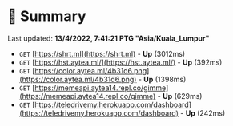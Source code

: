 # 📖 Summary
Last updated: **13/4/2022, 7:41:21 PTG "Asia/Kuala_Lumpur"**

- `GET` [https://shrt.ml](https://shrt.ml) - **Up** (3012ms)
- `GET` [https://hst.aytea.ml/](https://hst.aytea.ml/) - **Up** (392ms)
- `GET` [https://color.aytea.ml/4b31d6.png](https://color.aytea.ml/4b31d6.png) - **Up** (1398ms)
- `GET` [https://memeapi.aytea14.repl.co/gimme](https://memeapi.aytea14.repl.co/gimme) - **Up** (629ms)
- `GET` [https://teledrivemy.herokuapp.com/dashboard](https://teledrivemy.herokuapp.com/dashboard) - **Up** (242ms)
